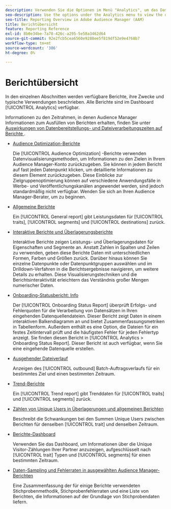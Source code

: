 ```yaml
---
description: Verwenden Sie die Optionen im Menü "Analytics", um das Dashboard und verschiedene Berichte anzuzeigen.
seo-description: Use the options under the Analytics menu to view the dashboard and various reports in Adobe Audience Manager (AAM).
seo-title: Reporting Overview in Adobe Audience Manager (AAM)
title: Berichtübersicht
feature: Reporting Reference
exl-id: 8b0e34be-7a78-426c-a295-5e58a3462d64
source-git-commit: 92e2fcb5cea6560e9288ee5f819df52e9e4768b7
workflow-type: tm+mt
source-wordcount: '386'
ht-degree: 0%

---
```


# Berichtübersicht

In den einzelnen Abschnitten werden verfügbare Berichte, ihre Zwecke und typische Verwendungen beschrieben. Alle Berichte sind im Dashboard [!UICONTROL Analytics] verfügbar.

Informationen zu den Zeitrahmen, in denen Audience Manager Informationen zum Ausfüllen von Berichten erhalten, finden Sie unter [Auswirkungen von Datenbereitstellungs- und Dateiverarbeitungszeiten auf Berichte ](/help/using/reference/reporting-file-transfer-timeframe.md).

* [Audience Optimization-Berichte](/help/using/reporting/audience-optimization-reports/audience-optimization-reports.md)

  Die [!UICONTROL Audience Optimization] -Berichte verwenden Datenvisualisierungsmethoden, um Informationen zu den Zielen in Ihrem Audience Manager-Konto zurückzugeben. Sie können in jedem Bericht auf fast jeden Datenpunkt klicken, um detaillierte Informationen zu diesem Element zurückzugeben. Diese Einblicke zur Zielgruppenoptimierung können auf verschiedene Anwendungsfälle in Werbe- und Veröffentlichungskanälen angewendet werden, sind jedoch standardmäßig nicht verfügbar. Wenden Sie sich an Ihren Audience Manager-Berater, um zu beginnen.

* [Allgemeine Berichte](/help/using/reporting/general-reports.md)

  Ein [!UICONTROL General report] gibt Leistungsdaten für [!UICONTROL traits], [!UICONTROL segments] und [!UICONTROL destinations] zurück.

* [Interaktive Berichte und Überlagerungsberichte](/help/using/reporting/dynamic-reports/dynamic-reports.md)

  Interaktive Berichte zeigen Leistungs- und Überlagerungsdaten für Eigenschaften und Segmente an. Anstatt Zahlen in Spalten und Zeilen zu verwenden, geben diese Berichte Daten mit unterschiedlichen Formen, Farben und Größen zurück. Darüber hinaus können Sie einzelne Datenpunkte oder Datenpunktgruppen auswählen und im Drilldown-Verfahren in die Berichtsergebnisse navigieren, um weitere Details zu erhalten. Diese Visualisierungstechniken und die Berichtsinteraktivität erleichtern das Verständnis großer Mengen numerischer Daten.

* [Onboarding-Statusbericht: Info](/help/using/reporting/onboarding-status-report.md)

  Der [!UICONTROL Onboarding Status Report] überprüft Erfolgs- und Fehlerquoten für die Verarbeitung von Datensätzen in Ihren eingehenden Datenquellendateien. Dieser Bericht zeigt Daten in einem interaktiven Balkendiagramm an und bietet Zusammenfassungsmetriken in Tabellenform. Außerdem enthält es eine Option, die Dateien für ein festes Zeitintervall prüft und die häufigsten Fehler für jeden Fehlertyp anzeigt. Sie finden diesen Bericht in [!UICONTROL Analytics > Onboarding Status Report]. Dieser Bericht ist auch verfügbar, wenn Sie eine eingehende Datenquelle erstellen.

* [Ausgehender Dateiverlauf](/help/using/reporting/outbound-history-report.md)

  Anzeigen des [!UICONTROL outbound] Batch-Auftragsverlaufs für ein bestimmtes Ziel und einen bestimmten Zeitraum.

* [Trend-Berichte](/help/using/reporting/trend-reports.md)

  Ein [!UICONTROL Trend report] gibt Trenddaten für [!UICONTROL traits] und [!UICONTROL segments] zurück.

* [Zählen von Unique Users in Überlagerungen und allgemeinen Berichten](/help/using/reporting/unique-user-counts.md)

  Beschreibt die Schwankungen bei den Summen Unique Users zwischen Berichten für denselben [!UICONTROL trait] und denselben Zeitraum.

* [Berichte-Dashboard](/help/using/reporting/trend-reports.md)

  Verwenden Sie das Dashboard, um Informationen über die Unique Visitor-Zählungen Ihrer Partner anzuzeigen, aufgeschlüsselt nach [!UICONTROL trait] Typen und [!UICONTROL segments] für einen bestimmten Zeitraum.

* [Daten-Sampling und Fehlerraten in ausgewählten Audience Manager-Berichten](/help/using/reporting/report-sampling.md)

  Eine Zusammenfassung der für einige Berichte verwendeten Stichprobenmethodik, Stichprobenfehlerraten und eine Liste von Berichten, die Informationen auf der Grundlage von Stichprobendaten liefern.
